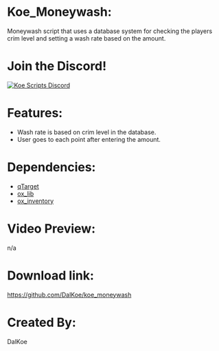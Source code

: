 # Koe_Moneywash:
Moneywash script that uses a database system for checking the players crim level and setting a wash rate based on the amount. 

# Join the Discord!

[![Koe Scripts Discord](https://media.discordapp.net/attachments/973750342263144558/1003740741178249318/invite.png?width=810&height=216)](https://discord.gg/5JuxDnNm94)

# Features:
* Wash rate is based on crim level in the database.
* User goes to each point after entering the amount.

# Dependencies:
* [qTarget](https://github.com/overextended/qtarget)
* [ox_lib](https://github.com/overextended/ox_lib)
* [ox_inventory](https://github.com/overextended/ox_inventory)

# Video Preview:
n/a

# Download link:
https://github.com/DalKoe/koe_moneywash

# Created By:
DalKoe

